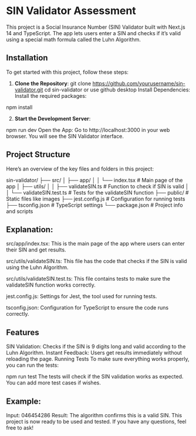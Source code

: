 # SIN Validator Assessment

This project is a Social Insurance Number (SIN) Validator built with Next.js 14 and TypeScript. The app lets users enter a SIN and checks if it’s valid using a special math formula called the Luhn Algorithm.

## Installation

To get started with this project, follow these steps:

1. **Clone the Repository**:
   git clone https://github.com/yourusername/sin-validator.git
   cd sin-validator
   or use github desktop
Install Dependencies: Install the required packages:

npm install

2. **Start the Development Server**:

npm run dev
Open the App: Go to http://localhost:3000 in your web browser. You will see the SIN Validator interface.

## Project Structure
Here’s an overview of the key files and folders in this project:

sin-validator/
├── src/
│   ├── app/
│   │   └── index.tsx              # Main page of the app
│   ├── utils/
│   │   ├── validateSIN.ts         # Function to check if SIN is valid
│   │   └── validateSIN.test.ts    # Tests for the validateSIN function
├── public/                        # Static files like images
├── jest.config.js                 # Configuration for running tests
├── tsconfig.json                  # TypeScript settings
└── package.json                   # Project info and scripts

## Explanation:
src/app/index.tsx: This is the main page of the app where users can enter their SIN and get results.

src/utils/validateSIN.ts: This file has the code that checks if the SIN is valid using the Luhn Algorithm.

src/utils/validateSIN.test.ts: This file contains tests to make sure the validateSIN function works correctly.

jest.config.js: Settings for Jest, the tool used for running tests.

tsconfig.json: Configuration for TypeScript to ensure the code runs correctly.

## Features
SIN Validation: Checks if the SIN is 9 digits long and valid according to the Luhn Algorithm.
Instant Feedback: Users get results immediately without reloading the page.
Running Tests
To make sure everything works properly, you can run the tests:

npm run test
The tests will check if the SIN validation works as expected. You can add more test cases if wishes.

## Example:
Input: 046454286
Result: The algorithm confirms this is a valid SIN.
This project is now ready to be used and tested. If you have any questions, feel free to ask!

